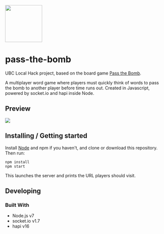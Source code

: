 <img src="https://tigeroakes.com/images/pass-the-bomb/logo.svg" width="120">

# pass-the-bomb

UBC Local Hack project, based on the board game [Pass the Bomb](https://en.wikipedia.org/wiki/Pass_the_Bomb).

A multiplayer word game where players must quickly think of words to pass the bomb to another player before time runs out.
Created in Javascript, powered by socket.io and hapi inside Node.

## Preview

![](https://challengepost-s3-challengepost.netdna-ssl.com/photos/production/software_photos/000/454/673/datas/gallery.jpg)

## Installing / Getting started

Install [Node](https://nodejs.org/) and npm if you haven't, and clone or download this repository.
Then run:
```shell
npm install
npm start
```

This launches the server and prints the URL players should visit.

## Developing

### Built With
* Node.js v7
* socket.io v1.7
* hapi v16

